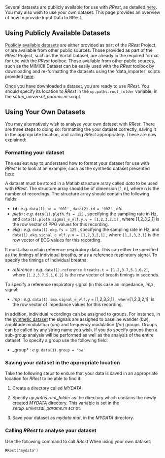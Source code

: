 Several datasets are publicly available for use with _RRest_, as detailed [here](http://peterhcharlton.github.io/RRest/datasets.html). You may also wish to use your own dataset. This page provides an overview of how to provide Input Data to RRest.

## Using Publicly Available Datasets
[Publicly available datasets](http://peterhcharlton.github.io/RRest/datasets.html) are either provided as part of the _RRest_ Project, or are available from other public sources. Those provided as part of the _RRest_ Project, such as the Vortal Dataset, are already in the required format for use with the _RRest_ toolbox. Those available from other public sources, such as the MIMICII Dataset can be easily used with the _RRest_ toolbox by downloading and re-formatting the datasets using the 'data_importer' scipts provided [here](https://github.com/peterhcharlton/RRest/tree/master/Data_Import).

Once you have downloaded a dataset, you are ready to use _RRest_. You should specify its location to _RRest_ in the `up.paths.root_folder` variable, in the _setup_universal_params.m_ script.

## Using Your Own Datasets
You may alternatively wish to analyse your own dataset with _RRest_. There are three steps to doing so: formatting the your dataset correctly, saving it in the appropriate location, and calling _RRest_ appropriately. These are now explained:

### Formatting your dataset
The easiest way to understand how to format your dataset for use with _RRest_ is to look at an example, such as the synthetic dataset presented [here](http://peterhcharlton.github.io/RRest/synthetic_dataset.html).

A dataset must be stored in a Matlab structure array called _data_ to be used with _RRest_. The structure array should be of dimension [1, n], where n is the number of recordings. The structure array should contain the following fields:

* **`id`** : _e.g._ `data(1).id = '001'` , `data(2).id = '002'` , _etc._
* _pleth_ : _e.g._ `data(1).pleth.fs = 125` , specifying the sampling rate in Hz, and `data(1).pleth.signal_e_vlf.y.v = [1,2,3,2,1]` , where [1,2,3,2,1] is the row vector of PPG values for this recording.
* _ekg_ : _e.g._ `data(1).ekg.fs = 125` , specifying the sampling rate in Hz, and `data(1).ekg.signal_e_vlf.y.v = [1,2,3,2,1]` , where `[1,2,3,2,1]` is the row vector of ECG values for this recording.

It must also contain reference respiratory data. This can either be specified as the timings of individual breaths, or as a reference respiratory signal. To specify the timings of individual breaths:

* _reference_ : _e.g._ `data(1).reference.breaths.t = [1.2,3.7,5.1,6.2]`, where `[1.2,3.7,5.1,6.2]` is the row vector of breath timings in seconds.

To specify a reference respiratory signal (in this case an impedance, _imp_ , signal:

* _imp_ : _e.g._ `data(1).imp.signal_e_vlf.y` = [1,2,3,2,1]` , where `[1,2,3,2,1]` is the row vector of impedance values for this recording.

In addition, individual recordings can be assigned to groups. For instance, in the [synthetic dataset](http://peterhcharlton.github.io/RRest/synthetic_dataset.html) the signals are assigned to baseline wander (_bw_), amplitude modulation (_am_) and frequency modulation (_fm_) groups. Groups can be called by any string name you wish. If you do specify groups then a sub-group analysis will be performed as well as the analysis of the entire dataset. To specify a group use the following field:

* _group* : _e.g._ `data(1).group = 'bw'`

### Saving your dataset in the appropriate location
Take the following steps to ensure that your data is saved in an appropriate location for _RRest_ to be able to find it:

1. Create a directory called _MYDATA_

2. Specify _up.paths.root_folder_ as the directory which contains the newly created _MYDATA_ directory. This variable is set in the _setup_universal_params.m_ script.

3. Save your dataset as _mydata.mat_, in the _MYDATA_ directory.

### Calling _RRest_ to analyse your dataset
Use the following command to call _RRest_ When using your own dataset:

`RRest('mydata')`